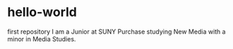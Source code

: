 # hello-world
first repository
I am a Junior at SUNY Purchase studying New Media with a minor in Media Studies. 
